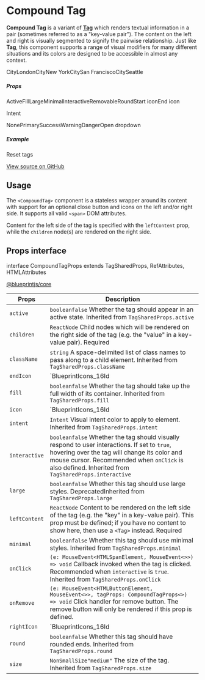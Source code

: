 # Compound Tag

**Compound Tag** is a variant of [**Tag**](#core/components/tag) which renders textual information in
a pair (sometimes referred to as a "key-value pair"). The content on the left and right is visually
segmented to signify the pairwise relationship. Just like **Tag**, this component supports a range
of visual modifiers for many different situations and its colors are designed to be accessible in
almost any context.

CityLondonCityNew YorkCitySan FranciscoCitySeattle

##### Props

ActiveFillLargeMinimalInteractiveRemovableRoundStart iconEnd icon

Intent 

NonePrimarySuccessWarningDangerOpen dropdown

##### Example

Reset tags

[View source on GitHub](https://github.com/palantir/blueprint/blob/develop/packages/docs-app/src/examples/core-examples/compoundTagExample.tsx)

## Usage

The `<CompoundTag>` component is a stateless wrapper around its content with support for an optional
close button and icons on the left and/or right side. It supports all valid `<span>` DOM attributes.

Content for the left side of the tag is specified with the `leftContent` prop, while the `children` node(s)
are rendered on the right side.

## Props interface

interface CompoundTagProps extends TagSharedProps, RefAttributes<HTMLSpanElement>, HTMLAttributes<HTMLSpanElement>

[@blueprintjs/core](https://github.com/palantir/blueprint/blob/d356c8eea/packages/core/src/components/tag/compoundTag.tsx#L28)

| Props | Description |
| --- | --- |
| `active` | `booleanfalse` Whether the tag should appear in an active state.  Inherited from `TagSharedProps.active` |
| `children` | `ReactNode` Child nodes which will be rendered on the right side of the tag (e.g. the "value" in a key-value pair).  Required |
| `className` | `string` A space-delimited list of class names to pass along to a child element.  Inherited from `TagSharedProps.className` |
| `endIcon` | `BlueprintIcons_16Id | MaybeElement` Name of a Blueprint UI icon (or an icon element) to render at the end of the tag, after the child node(s).  Inherited from `TagSharedProps.endIcon` |
| `fill` | `booleanfalse` Whether the tag should take up the full width of its container.  Inherited from `TagSharedProps.fill` |
| `icon` | `BlueprintIcons_16Id | MaybeElement` Name of a Blueprint UI icon (or an icon element) to render on the left side of the tag, before any content.  Inherited from `TagSharedProps.icon` |
| `intent` | `Intent` Visual intent color to apply to element.  Inherited from `TagSharedProps.intent` |
| `interactive` | `booleanfalse` Whether the tag should visually respond to user interactions. If set to `true`, hovering over the tag will change its color and mouse cursor.  Recommended when `onClick` is also defined.  Inherited from `TagSharedProps.interactive` |
| `large` | `booleanfalse` Whether this tag should use large styles.  DeprecatedInherited from `TagSharedProps.large` |
| `leftContent` | `ReactNode` Content to be rendered on the left side of the tag (e.g. the "key" in a key-value pair). This prop must be defined; if you have no content to show here, then use a `<Tag>` instead.  Required |
| `minimal` | `booleanfalse` Whether this tag should use minimal styles.  Inherited from `TagSharedProps.minimal` |
| `onClick` | `(e: MouseEvent<HTMLSpanElement, MouseEvent<>>) => void` Callback invoked when the tag is clicked. Recommended when `interactive` is `true`.  Inherited from `TagSharedProps.onClick` |
| `onRemove` | `(e: MouseEvent<HTMLButtonElement, MouseEvent<>>, tagProps: CompoundTagProps<>) => void` Click handler for remove button. The remove button will only be rendered if this prop is defined. |
| `rightIcon` | `BlueprintIcons_16Id | MaybeElement` Name of a Blueprint UI icon (or an icon element) to render on the right side of the tag, after the child node(s).  DeprecatedInherited from `TagSharedProps.rightIcon` |
| `round` | `booleanfalse` Whether this tag should have rounded ends.  Inherited from `TagSharedProps.round` |
| `size` | `NonSmallSize"medium"` The size of the tag.  Inherited from `TagSharedProps.size` |